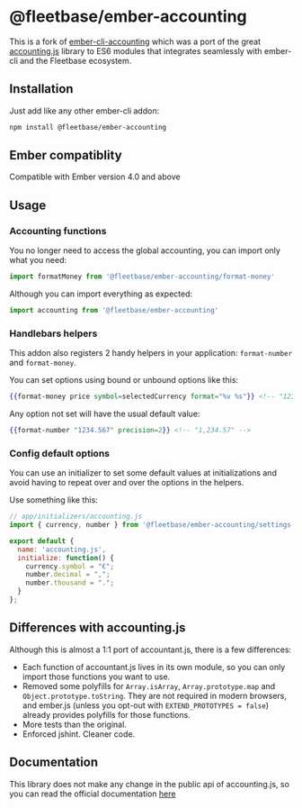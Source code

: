 # @fleetbase/ember-accounting

This is a fork of [ember-cli-accounting](https://github.com/milindalvares/ember-cli-accounting) which was a port of the great [accounting.js](https://github.com/openexchangerates/accounting.js) library to
ES6 modules that integrates seamlessly with ember-cli and the Fleetbase ecosystem.

## Installation

Just add like any other ember-cli addon:

```bash
npm install @fleetbase/ember-accounting
```

## Ember compatiblity

Compatible with Ember version 4.0 and above

## Usage

### Accounting functions

You no longer need to access the global accounting, you can import only what you need:

```js
import formatMoney from '@fleetbase/ember-accounting/format-money'
```

Although you can import everything as expected:

```js
import accounting from '@fleetbase/ember-accounting'
```

### Handlebars helpers

This addon also registers 2 handy helpers in your application: `format-number` and `format-money`.

You can set options using bound or unbound options like this:

```hbs
{{format-money price symbol=selectedCurrency format="%v %s"}} <!-- "123.45 £" -->
```

Any option not set will have the usual default value:

```hbs
{{format-number "1234.567" precision=2}} <!-- "1,234.57" -->
```

### Config default options

You can use an initializer to set some default values at initializations and avoid having to 
repeat over and over the options in the helpers.

Use something like this:
```js
// app/initializers/accounting.js
import { currency, number } from '@fleetbase/ember-accounting/settings';

export default {
  name: 'accounting.js',
  initialize: function() {
    currency.symbol = "€";
    number.decimal = ",";
    number.thousand = ".";
  }
};
```

## Differences with accounting.js

Although this is almost a 1:1 port of accountant.js, there is a few differences:

* Each function of accountant.js lives in its own module, so you can only import those functions you want to use.
* Removed some polyfills for `Array.isArray`, `Array.prototype.map` and `Object.prototype.toString`.
They are not required in modern browsers, and ember.js (unless you opt-out with `EXTEND_PROTOTYPES = false`) already provides polyfills for those functions.
* More tests than the original.
* Enforced jshint. Cleaner code.

## Documentation

This library does not make any change in the public api of accounting.js, so you can read the official
documentation [here](http://openexchangerates.github.io/accounting.js/)